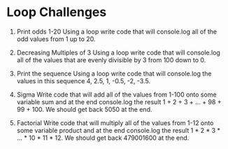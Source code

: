 # Loop Challenges

1. Print odds 1-20
Using a loop write code that will console.log all of the odd values from 1 up to 20.

2. Decreasing Multiples of 3
Using a loop write code that will console.log all of the values that are evenly divisible by 3 from 100 down to 0.

3. Print the sequence
Using a loop write code that will console.log the values in this sequence 4, 2.5, 1, -0.5, -2, -3.5.

4. Sigma
Write code that will add all of the values from 1-100 onto some variable sum and at the end console.log the result 1 + 2 + 3 + ... + 98 + 99 + 100. We should get back 5050 at the end.

5. Factorial
Write code that will multiply all of the values from 1-12 onto some variable product and at the end console.log the result 1 * 2 * 3 * ... * 10 * 11 * 12. We should get back 479001600 at the end.